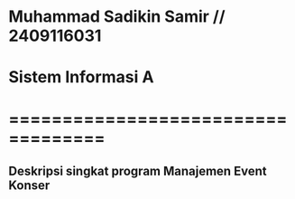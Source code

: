 # Muhammad Sadikin Samir // 2409116031
# Sistem Informasi A

# ===================================
## Deskripsi singkat program Manajemen Event Konser

